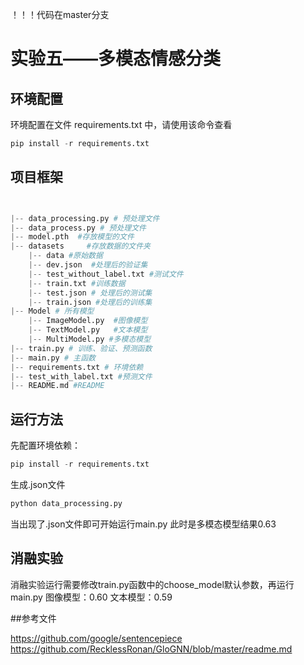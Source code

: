 ！！！代码在master分支

# 实验五——多模态情感分类

## 环境配置

环境配置在文件 requirements.txt 中，请使用该命令查看

```py
pip install -r requirements.txt
```

## 项目框架

```py


|-- data_processing.py # 预处理文件
|-- data_process.py # 预处理文件
|-- model.pth  #存放模型的文件
|-- datasets     #存放数据的文件夹
    |-- data #原始数据
    |-- dev.json  #处理后的验证集
    |-- test_without_label.txt #测试文件
    |-- train.txt #训练数据
    |-- test.json # 处理后的测试集
    |-- train.json #处理后的训练集
|-- Model # 所有模型
    |-- ImageModel.py  #图像模型
    |-- TextModel.py   #文本模型
    |-- MultiModel.py #多模态模型
|-- train.py # 训练、验证、预测函数
|-- main.py # 主函数
|-- requirements.txt # 环境依赖
|-- test_with_label.txt #预测文件
|-- README.md #README
```



## 运行方法

先配置环境依赖：

```py
pip install -r requirements.txt
```

生成.json文件
```py
python data_processing.py
```

当出现了.json文件即可开始运行main.py
此时是多模态模型结果0.63
  
## 消融实验

消融实验运行需要修改train.py函数中的choose_model默认参数，再运行main.py
图像模型：0.60
文本模型：0.59

##参考文件

https://github.com/google/sentencepiece
https://github.com/RecklessRonan/GloGNN/blob/master/readme.md
